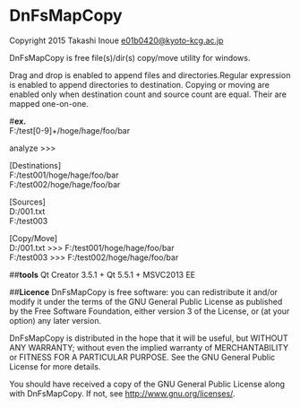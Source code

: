 DnFsMapCopy
==========
 
Copyright 2015 Takashi Inoue e01b0420@kyoto-kcg.ac.jp


DnFsMapCopy is free file(s)/dir(s) copy/move utility for windows. 

Drag and drop is enabled to append files and directories.Regular expression is enabled to append directories to destination.
Copying or moving are enabled only when destination count and source count are equal.
Their are mapped one-on-one.

#**ex.**  
F:/test[0-9]+/hoge/hage/foo/bar

analyze >>>

[Destinations]  
F:/test001/hoge/hage/foo/bar  
F:/test002/hoge/hage/foo/bar

[Sources]  
D:/001.txt  
F:/test003

[Copy/Move]  
D:/001.txt >>> F:/test001/hoge/hage/foo/bar  
F:/test003 >>> F:/test002/hoge/hage/foo/bar  

##**tools**
Qt Creator 3.5.1 + Qt 5.5.1 + MSVC2013 EE


##**Licence** 
DnFsMapCopy is free software: you can redistribute it and/or modify
it under the terms of the GNU General Public License as published by
the Free Software Foundation, either version 3 of the License, or
(at your option) any later version.

DnFsMapCopy is distributed in the hope that it will be useful,
but WITHOUT ANY WARRANTY; without even the implied warranty of
MERCHANTABILITY or FITNESS FOR A PARTICULAR PURPOSE. See the
GNU General Public License for more details.

You should have received a copy of the GNU General Public License
along with DnFsMapCopy. If not, see http://www.gnu.org/licenses/.
